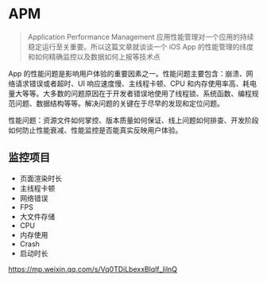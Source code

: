 # APM

> Application Performance Management 应用性能管理对一个应用的持续稳定运行至关重要。所以这篇文章就谈谈一个 iOS App 的性能管理的纬度和如何精确监控以及数据如何上报等技术点

App 的性能问题是影响用户体验的重要因素之一。性能问题主要包含：崩溃、网络请求错误或者超时、UI 响应速度慢、主线程卡顿、CPU 和内存使用率高、耗电量大等等。大多数的问题原因在于开发者错误地使用了线程锁、系统函数、编程规范问题、数据结构等等。解决问题的关键在于尽早的发现和定位问题。

性能问题：资源文件如何掌控、版本质量如何保证、线上问题如何排查、开发阶段如何防止性能衰减、性能监控是否能真实反映用户体验。

## 监控项目

- 页面渲染时长
- 主线程卡顿
- 网络错误
- FPS
- 大文件存储
- CPU
- 内存使用
- Crash
- 启动时长




https://mp.weixin.qq.com/s/Vq0TDiLbexxBlqlf_lilnQ